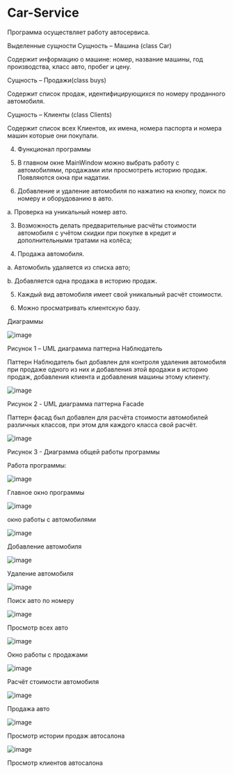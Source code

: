 # Car-Service

Программа осуществляет работу автосервиса.

Выделенные сущности
Сущность – Машина (class Car)

Содержит информацию о машине: номер, название машины, год производства, класс авто, пробег и цену.

Сущность – Продажи(class buys)

Содержит список продаж, идентифицирующихся по номеру проданного автомобиля.

Сущность – Клиенты (class Clients)

Содержит список всех Клиентов, их имена, номера паспорта и номера машин которые они покупали.

4.	Функционал программы
   
1.	В главном окне MainWindow можно выбрать работу с автомобилями, продажами или просмотреть историю продаж. Появляются окна при надатии.
   
2.	Добавление и удаление автомобиля по нажатию на кнопку, поиск по номеру и оборудованию в авто.
   
  a.	Проверка на уникальный номер авто.
  
3.	Возможность делать предварительные расчёты стоимости автомобиля с учётом скидки при покупке в кредит и дополнительными тратами на колёса;
   
4.	Продажа автомобиля.
   
  a.	Автомобиль удаляется из списка авто;
  
  b.	Добавляется одна продажа в историю продаж.
  
5.	Каждый вид автомобиля имеет свой уникальный расчёт стоимости.
   
6.	Можно просматривать клиентскую базу.

Диаграммы
   
 ![image](https://github.com/user-attachments/assets/d39f5209-edae-46d0-afc1-b119e5e5639b)

Рисунок 1 – UML диаграмма паттерна Наблюдатель

Паттерн Наблюдатель был добавлен для контроля удаления автомобиля при продаже одного из них и добавления этой вродажи в историю продаж, добавления клиента и добавления машины этому клиенту.

![image](https://github.com/user-attachments/assets/66a8fcf6-8fff-4e97-adb5-e51065a1d304)

Рисунок 2 - UML диаграмма паттерна Facade

Паттерн фасад был добавлен для расчёта стоимости автомобилей различных классов, при этом для каждого класса свой расчёт.

![image](https://github.com/user-attachments/assets/fbe4c932-3955-4aff-beea-8dc0db48f820)

 
Рисунок 3 - Диаграмма общей работы программы


Работа программы:

![image](https://github.com/user-attachments/assets/f32e1cc5-4c44-490a-99f9-62a3366991b5)

Главное окно программы

![image](https://github.com/user-attachments/assets/9cd2924c-9627-4763-bdfc-579f7c5d42f2)

окно работы с автомобилями

![image](https://github.com/user-attachments/assets/add5afd1-8163-484b-9856-eae5913c42c5)

Добавление автомобиля

![image](https://github.com/user-attachments/assets/03154c32-0363-446e-b95c-f290997bdfba)

Удаление автомобиля

![image](https://github.com/user-attachments/assets/06f2d236-e98f-494d-b98f-747334fb0d1f)

Поиск авто по номеру

![image](https://github.com/user-attachments/assets/c9dea7ad-7de5-4d8b-86ec-f366ec54ceff)

Просмотр всех авто

![image](https://github.com/user-attachments/assets/6e35ea2c-0832-4521-9674-4f28608205b4)

Окно работы с продажами

![image](https://github.com/user-attachments/assets/7d5dda60-cd76-4d8f-a466-b9128c02af34)

Расчёт стоимости автомобиля

![image](https://github.com/user-attachments/assets/91023a6c-dc25-4e9f-9eaf-e9012c131663)

Продажа авто

![image](https://github.com/user-attachments/assets/51c73847-306f-483b-a053-36450f4c3af9)

Просмотр истории продаж автосалона

![image](https://github.com/user-attachments/assets/6e04ffd4-da4f-4f3e-9e58-992d1fcb99e0)

Просмотр клиентов автосалона
